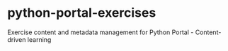 # python-portal-exercises
Exercise content and metadata management for Python Portal - Content-driven learning
